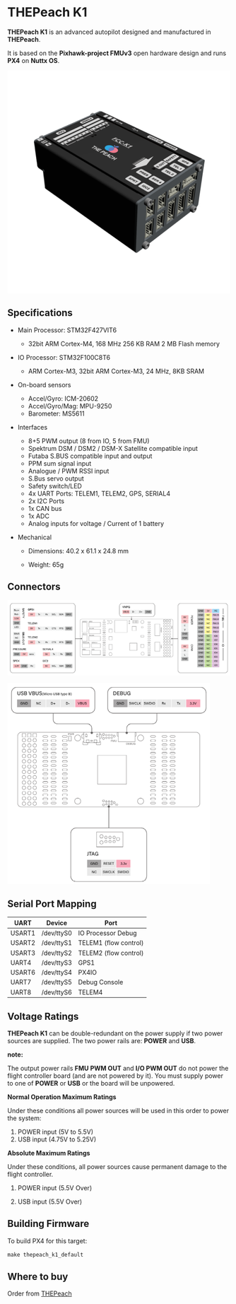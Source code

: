 # THEPeach K1

**THEPeach K1** is an advanced autopilot designed and manufactured in **THEPeach**.

It is based on the **Pixhawk-project FMUv3** open hardware design and runs **PX4** on **Nuttx OS**.

![THEPeach_K1](../../assets/flight_controller/thepeach_k1/main.png)

## Specifications

- Main Processor: STM32F427VIT6
  - 32bit ARM Cortex-M4, 168 MHz 256 KB RAM 2 MB Flash memory
  
- IO Processor: STM32F100C8T6
  - ARM Cortex-M3, 32bit ARM Cortex-M3, 24 MHz, 8KB SRAM
  
- On-board sensors
  - Accel/Gyro: ICM-20602
  - Accel/Gyro/Mag: MPU-9250
  - Barometer: MS5611
  
- Interfaces
  - 8+5 PWM output (8 from IO, 5 from FMU)
  - Spektrum DSM / DSM2 / DSM-X Satellite compatible input
  - Futaba S.BUS compatible input and output
  - PPM sum signal input
  - Analogue / PWM RSSI input
  - S.Bus servo output
  - Safety switch/LED
  - 4x UART Ports: TELEM1, TELEM2, GPS, SERIAL4
  - 2x I2C Ports
  - 1x CAN bus
  - 1x ADC
  - Analog inputs for voltage / Current of 1 battery
  
- Mechanical
  - Dimensions: 40.2 x 61.1 x 24.8 mm
  
  - Weight: 65g
  
    

## Connectors

![pinmap_top](../../assets/flight_controller/thepeach_k1/pinmap_top.png)

![pinmap_bottom](../../assets/flight_controller/thepeach_k1/pinmap_bottom.png)



## Serial Port Mapping

| UART | Device | Port
--- | --- | ---
USART1 | /dev/ttyS0 | IO Processor Debug
USART2 | /dev/ttyS1 | TELEM1 (flow control)
USART3 | /dev/ttyS2 | TELEM2 (flow control)
UART4  | /dev/ttyS3 | GPS1
USART6 | /dev/ttyS4 | PX4IO
UART7  | /dev/ttyS5 | Debug Console
UART8  | /dev/ttyS6 | TELEM4



## Voltage Ratings

**THEPeach K1** can be double-redundant on the power supply if two power sources are supplied. The two power rails are: **POWER** and **USB**.

**note:**

The output power rails **FMU PWM OUT** and **I/O PWM OUT** do not power the flight controller board (and are not powered by it). You must supply power to one of **POWER** or **USB** or the board will be unpowered.

**Normal Operation Maximum Ratings**

Under these conditions all power sources will be used in this order to power the system:

1. POWER input (5V to 5.5V)
2. USB input (4.75V to 5.25V)

**Absolute Maximum Ratings**

Under these conditions, all power sources cause permanent damage to the flight controller.

1. POWER input (5.5V Over)

2. USB input (5.5V Over)

   

## Building Firmware

To build PX4 for this target:
```jsx
make thepeach_k1_default
```



## Where to buy

Order from [THEPeach](http://thepeach.shop/)